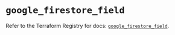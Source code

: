 # `google_firestore_field`

Refer to the Terraform Registry for docs: [`google_firestore_field`](https://registry.terraform.io/providers/hashicorp/google-beta/6.36.0/docs/resources/google_firestore_field).

